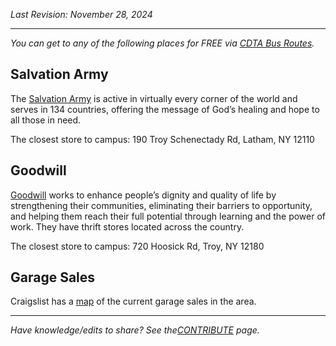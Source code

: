 _Last Revision: November 28, 2024_

---

_You can get to any of the following places for FREE via [CDTA Bus Routes](Transportation.md###CDTA%20-%20Capital%20District%20Transportation%20Authority)._
## Salvation Army
The [Salvation Army](https://www.salvationarmyusa.org/usn/) is active in virtually every corner of the world and serves in 134 countries, offering the message of God’s healing and hope to all those in need.

The closest store to campus: 190 Troy Schenectady Rd, Latham, NY 12110

## Goodwill
[Goodwill](https://www.goodwill.org/) works to enhance people’s dignity and quality of life by strengthening their communities, eliminating their barriers to opportunity, and helping them reach their full potential through learning and the power of work.
They have thrift stores located across the country.

The closest store to campus: 720 Hoosick Rd, Troy, NY 12180


## Garage Sales
Craigslist has a [map](https://albany.craigslist.org/search/gms#search=1~map~0~0~43.1295~-74.9310~42.4820~-72.8784) of the current garage sales in the area.


---
_Have knowledge/edits to share? See the[CONTRIBUTE](../CONTRIBUTE.md) page._